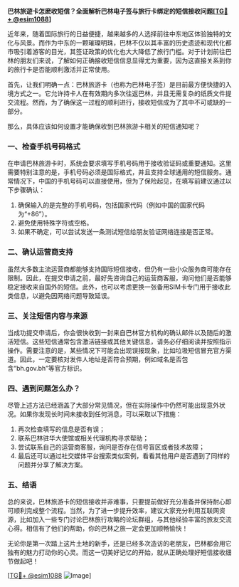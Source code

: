 **巴林旅遊卡怎麽收短信？全面解析巴林电子签与旅行卡绑定的短信接收问题[[TG💪+ @esim1088](https://t.me/s/esim1088)]**

近年来，随着国际旅行的日益便捷，越来越多的人选择前往中东地区体验独特的文化与风景。而作为中东的一颗璀璨明珠，巴林不仅以其丰富的历史遗迹和现代化都市吸引着游客的目光，其签证政策的优化也大大降低了旅行门槛。对于计划前往巴林的朋友们来说，了解如何正确接收短信信息显得尤为重要，因为这直接关系到你的旅行卡是否能顺利激活并正常使用。

首先，让我们明确一点：巴林旅游卡（也称为巴林电子签）是目前最方便快捷的入境方式之一。它允许持卡人在有效期内多次往返巴林，并且无需复杂的纸质文件提交流程。然而，为了确保这一过程的顺利进行，接收短信成为了其中不可或缺的一部分。

那么，具体应该如何设置才能确保收到巴林旅游卡相关的短信通知呢？

### **一、检查手机号码格式**
在申请巴林旅游卡时，系统会要求填写手机号码用于接收验证码或重要通知。这里需要特别注意的是，手机号码必须是国际格式，并且支持全球通用的短信服务。通常情况下，中国的手机号码可以直接使用，但为了保险起见，在填写前建议通过以下步骤确认：
1. 确保输入的是完整的手机号码，包括国家代码（例如中国的国家代码为“+86”）。
2. 避免使用特殊字符或空格。
3. 如果不确定，可以尝试发送一条测试短信给朋友验证网络连接是否正常。

### **二、确认运营商支持**
虽然大多数主流运营商都能够支持国际短信接收，但仍有一些小众服务商可能存在限制。因此，在提交申请之前，最好先咨询自己的运营商客服，询问他们是否能够稳定接收来自国外的短信。此外，也可以考虑更换一张备用SIM卡专门用于接收此类信息，以避免因网络问题导致延误。

### **三、关注短信内容与来源**
当成功提交申请后，你会很快收到一封来自巴林官方机构的确认邮件以及随后的激活短信。这些短信通常包含激活链接或其他关键信息，请务必仔细阅读并按照指示操作。需要注意的是，某些情况下可能会出现误报现象，比如垃圾短信冒充官方渠道。因此，一定要核对发件人地址是否符合预期，例如域名是否包含“bh.gov.bh”等官方标识。

### **四、遇到问题怎么办？**
尽管上述方法已经涵盖了大部分常见情况，但在实际操作中仍然可能出现意外状况。如果你发现长时间未接收到任何消息，可以采取以下措施：
1. 再次检查填写的信息是否有误；
2. 联系巴林驻华大使馆或相关代理机构寻求帮助；
3. 尝试联系自己的运营商客服，询问是否存在信号盲区或者技术故障；
4. 最后还可以通过社交媒体平台搜索类似案例，看看其他用户是否遇到了同样的问题并分享了解决方案。

### **五、结语**
总的来说，巴林旅游卡的短信接收并非难事，只要提前做好充分准备并保持耐心即可顺利完成整个流程。当然，为了进一步提升效率，建议大家充分利用互联网资源，比如加入一些专门讨论巴林旅行攻略的论坛群组，与其他经验丰富的旅友交流心得。相信有了他们的帮助，你的巴林之旅一定会更加顺畅愉快！

无论你是第一次踏上这片土地的新手，还是已经多次造访的老朋友，巴林都会用它独有的魅力打动你的心灵。而这一切美好记忆的开始，就从正确处理好短信接收细节做起吧！

[[TG💪+ @esim1088](https://t.me/s/esim1088) ![Image](https://i.postimg.cc/4NQfJmqS/Snipaste-2025-05-13-00-14-12.png)]